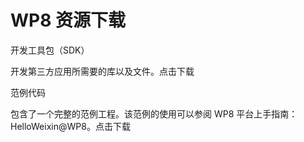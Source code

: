 # WP8 资源下载

开发工具包（SDK）

开发第三方应用所需要的库以及文件。点击下载

范例代码

包含了一个完整的范例工程。该范例的使用可以参阅 WP8 平台上手指南：HelloWeixin@WP8。点击下载
